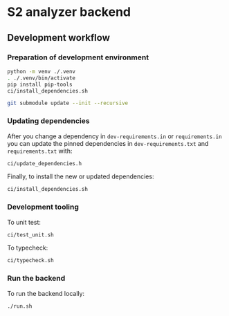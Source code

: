 # S2 analyzer backend

## Development workflow
### Preparation of development environment
```bash
python -m venv ./.venv
. ./.venv/bin/activate
pip install pip-tools
ci/install_dependencies.sh

git submodule update --init --recursive
```

### Updating dependencies
After you change a dependency in `dev-requirements.in` or `requirements.in` you can update the pinned
dependencies in `dev-requirements.txt` and `requirements.txt` with:
```bash
ci/update_dependencies.h
```

Finally, to install the new or updated dependencies:
```bash
ci/install_dependencies.sh
```

### Development tooling
To unit test:
```bash
ci/test_unit.sh
```

To typecheck:
```bash
ci/typecheck.sh
```

### Run the backend
To run the backend locally:
```bash
./run.sh
```